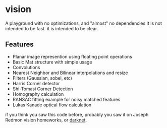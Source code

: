 # vision
A playground with no optimizations, and "almost" no dependencies
It is not intended to be fast. it is intended to be clear.

## Features
- Planar image represention using floating point operations
- Basic Mat structure with simple usage
- Convolutions
- Nearest Neighbor and Bilinear interpolations and resize
- Filters (Gaussian, sobel, etc)
- Harris Corner detector
- Shi-Tomasi Corner Detection
- Homography calculation
- RANSAC fitting example for noisy matched features
- Lukas Kanade optical flow calculation

if you think you saw this code before, probably you saw it on Joseph Redmon vision homeworks, or [darknet](https://github.com/pjreddie/darknet).

